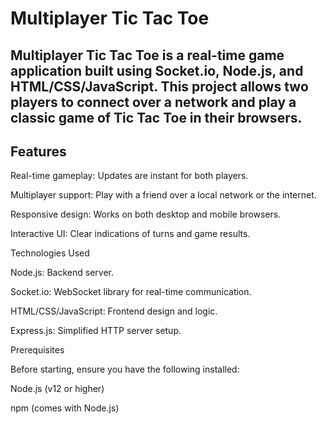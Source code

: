 # Multiplayer Tic Tac Toe

Multiplayer Tic Tac Toe is a real-time game application built using Socket.io, Node.js, and HTML/CSS/JavaScript. This project allows two players to connect over a network and play a classic game of Tic Tac Toe in their browsers.
 ---
Features
 ---
Real-time gameplay: Updates are instant for both players.

Multiplayer support: Play with a friend over a local network or the internet.

Responsive design: Works on both desktop and mobile browsers.

Interactive UI: Clear indications of turns and game results.

Technologies Used

Node.js: Backend server.

Socket.io: WebSocket library for real-time communication.

HTML/CSS/JavaScript: Frontend design and logic.

Express.js: Simplified HTTP server setup.

Prerequisites

Before starting, ensure you have the following installed:

Node.js (v12 or higher)

npm (comes with Node.js)


